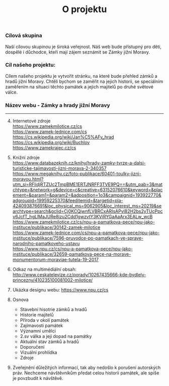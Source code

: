 ﻿---
title: O projektu
menu:
  main:
    weight: 30
---


### Cílová skupina  
 Naší cílovou skupinou je široká veřejnost. Náš web bude přístupný pro děti, dospělé i důchodce, kteří mají zájem seznámit se Zámky jižní Moravy. 
### Cíl našeho projektu:  
Cílem našeho projektu je vytvořit stránku, na které bude přehled zámků a hradů jižní Moravy. Chtěli bychom se zaměřit na jejich historii, se speciálním zaměřením na situaci těchto památek a jejich majitelů po druhé světové válce. 
### Název webu - Zámky a hrady jižní Moravy  
----  

4) Internetové zdroje  
   https://www.zamekmilotice.cz/cs  
   https://www.zamek-lednice.com/cs  
   https://cs.wikipedia.org/wiki/Jan%C5%AFv_hrad  
   https://cs.wikipedia.org/wiki/Buchlov  
   https://www.zamekrajec.cz/cs   
 
5) Knižní zdroje  
https://www.databazeknih.cz/knihy/hrady-zamky-tvrze-a-dalsi-turisticke-tajimavosti-jizni-morava-2-340357  
https://www.megaknihy.cz/foto-publikace/60401-toulky-jizni-moravou.html?utm_si=RFlidjRTZUc2TmpBME1ERTJNRFF3TVE9PQ==&utm_pab=3&matchtype=&network=g&device=c&creative=63152076610&keyword=&placement=&param1=&param2=&adposition=1o3&campaignid=193922770&adgroupid=19959225370&feeditemid=&targetid=pla-424093876691&loc_physical_ms=9062905&loc_interest_ms=20219&searchtype=search&gclid=Cj0KCQjwnfLVBRCxARIsAPvl82H2bs2yTUcPpcv6JcfT_hgLlMaJURe8izu2Cdd1gwzvtY3KViRYGaAaArx3EALw_wcB  
https://www.zamekmilotice.cz/cs/npu-a-pamatkova-pece/npu-jako-instituce/publikace/30142-zamek-milotice  
https://www.zamek-lednice.com/cs/npu-a-pamatkova-pece/npu-jako-instituce/publikace/7596-pruvodce-po-pamatkach-ve-sprave-narodniho-pamatkoveho-ustavu  
https://www.npu.cz/cs/npu-a-pamatkova-pece/npu-jako-instituce/publikace/32659-pamatkova-pece-na-morave-monumentorum-moraviae-tutela-19-2017  

 
6) Odkaz na multimédiální obsah: http://www.ceskatelevize.cz/porady/10267435666-kde-bydlely-princezny/410235100081002-milotice/  

7) Ukázka designu webu: https://www.npu.cz/cs  

8) Osnova  
   - Stavební hisotrie zámků a hradů   
   - Historie majitelů  
   - Příroda v okolí památek   
   - Zajímavosti památek   
   - Významní umělci    
   - 2.sv válka a její dopad na památky   
   - Aktuální stav zámků a hradů   
   - Doporučení   
   - Vizuální prohlídka   
   - Zdroje  
 
9) Zveřejnění důležitých informací, tak aby nedošlo k porušení autorských práv. Nechceme návštěvníkům předat celou historii památek, ale spíše je povzbudit k návštěvě. 